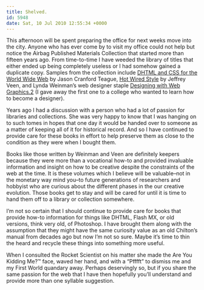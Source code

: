 ```yaml
---
title: Shelved.
id: 5948
date: Sat, 10 Jul 2010 12:55:34 +0000
---
```


This afternoon will be spent preparing the office for next weeks move into the city. Anyone who has ever come by to visit my office could not help but notice the Airbag Published Materials Collection that started more than fifteen years ago. From time-to-time I have weeded the library of titles that either ended up being completely useless or I had somehow gained a duplicate copy. Samples from the collection include [DHTML and CSS for the World Wide Web](http://www.amazon.com/DHTML-CSS-World-Wide-Second/dp/0201730847) by Jason Cranford Teague, [Hot Wired Style](http://www.amazon.com/Hotwired-Style-Principles-Building-Smart/dp/1888869097) by Jeffrey Veen, and Lynda Weinman’s web designer staple [Designing with Web Graphics.2](http://www.amazon.com/Designing-Web-Graphics-Lynda-Weinman/dp/1562057154) (I gave away the first one to a college who wanted to learn how to become a designer).  

Years ago I had a discussion with a person who had a lot of passion for libraries and collections. She was very happy to know that I was hanging on to such tomes in hopes that one day it would be handed over to someone as a matter of keeping all of it for historical record. And so I have continued to provide care for these books in effort to help preserve them as close to the condition as they were when I bought them.  

Books like those written by Weinman and Veen are definitely keepers because they were more than a vocational how-to and provided invaluable information and insight on how to be creative despite the constraints of the web at the time. It is these volumes which I believe will be valuable–not in the monetary way mind you–to future generations of researchers and hobbyist who are curious about the different phases in the our creative evolution. Those books get to stay and will be cared for until it is time to hand them off to a library or collection somewhere.  

I’m not so certain that I should continue to provide care for books that provide how-to information for things like <span class="caps">DHTML</span>, Flash <span class="caps">MX</span>, or old versions, think very old, of Photoshop. I have brought them along with the assumption that they might have the same curiosity value as an old Chilton’s manual from decades ago but now I’m not so sure. Maybe it’s time to thin the heard and recycle these things into something more useful.  

When I consulted the Rocket Scientist on his matter she made the Are You Kidding Me?™ face, waved her hand, and with a “Pfffft” to dismiss me and my First World quandary away. Perhaps deservingly so, but if you share the same passion for the web that I have then hopefully you’ll understand and provide more than one syllable suggestion.





